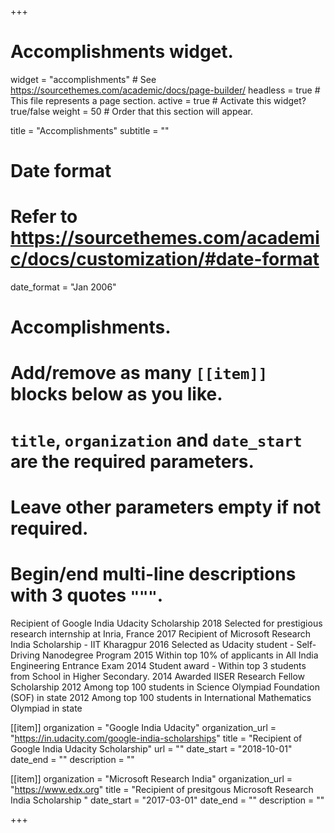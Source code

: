+++
# Accomplishments widget.
widget = "accomplishments"  # See https://sourcethemes.com/academic/docs/page-builder/
headless = true  # This file represents a page section.
active = true  # Activate this widget? true/false
weight = 50  # Order that this section will appear.

title = "Accomplish&shy;ments"
subtitle = ""

# Date format
#   Refer to https://sourcethemes.com/academic/docs/customization/#date-format
date_format = "Jan 2006"

# Accomplishments.
#   Add/remove as many `[[item]]` blocks below as you like.
#   `title`, `organization` and `date_start` are the required parameters.
#   Leave other parameters empty if not required.
#   Begin/end multi-line descriptions with 3 quotes `"""`.




Recipient of Google India Udacity Scholarship
2018 Selected for prestigious research internship at Inria, France
2017 Recipient of Microsoft Research India Scholarship - IIT Kharagpur
2016 Selected as Udacity student - Self-Driving Nanodegree Program
2015 Within top 10% of applicants in All India Engineering Entrance Exam
2014 Student award - Within top 3 students from School in Higher Secondary.
2014 Awarded IISER Research Fellow Scholarship
2012 Among top 100 students in Science Olympiad Foundation (SOF) in state
2012 Among top 100 students in International Mathematics Olympiad in state






[[item]]
  organization = "Google India Udacity"
  organization_url = "https://in.udacity.com/google-india-scholarships"
  title = "Recipient of Google India Udacity Scholarship"
  url = ""
  date_start = "2018-10-01"
  date_end = ""
  description = ""

[[item]]
  organization = "Microsoft Research India"
  organization_url = "https://www.edx.org"
  title = "Recipient of presitgous Microsoft Research India Scholarship "
  date_start = "2017-03-01"
  date_end = ""
  description = ""
  
+++
